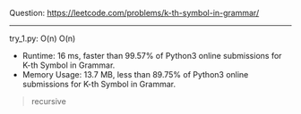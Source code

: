 Question: https://leetcode.com/problems/k-th-symbol-in-grammar/

---

try_1.py: O(n) O(n)
* Runtime: 16 ms, faster than 99.57% of Python3 online submissions for K-th Symbol in Grammar.
* Memory Usage: 13.7 MB, less than 89.75% of Python3 online submissions for K-th Symbol in Grammar.

> recursive